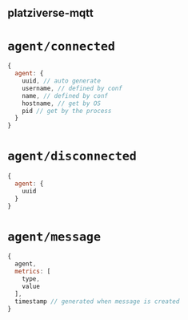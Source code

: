 ## platziverse-mqtt

# `agent/connected`

``` js
{
  agent: {
    uuid, // auto generate
    username, // defined by conf
    name, // defined by conf
    hostname, // get by OS
    pid // get by the process
  }
}
```

# `agent/disconnected`

``` js
{
  agent: {
    uuid
  }
}

```

# `agent/message`

``` js
{
  agent,
  metrics: [
    type,
    value
  ],
  timestamp // generated when message is created
}
```
